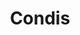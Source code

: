 ---
title: "Condis"
url: /lhospitalet-de-llobregat/condis-carrer-de-jacint-verdaguer/
shop: supermercado
---